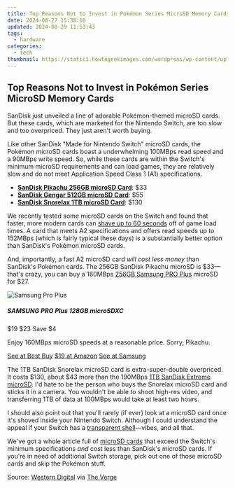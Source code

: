 ```yaml
---
title: Top Reasons Not to Invest in Pokémon Series MicroSD Memory Cards
date: 2024-08-27 15:38:10
updated: 2024-08-29 11:53:43
tags:
  - hardware
categories:
  - tech
thumbnail: https://static1.howtogeekimages.com/wordpress/wp-content/uploads/2024/08/35.jpg
---
```


## Top Reasons Not to Invest in Pokémon Series MicroSD Memory Cards

SanDisk just unveiled a line of adorable Pokémon-themed microSD cards. But these cards, which are marketed for the Nintendo Switch, are too slow and too overpriced. They just aren't worth buying.

 Like other SanDisk "Made for Nintendo Switch" microSD cards, the Pokémon microSD cards boast a underwhelming 100MBps read speed and a 90MBps write speed. So, while these cards are within the Switch's minimum microSD requirements and can load games, they are relatively slow and do not meet Application Speed Class 1 (A1) specifications.

* **[SanDisk Pikachu 256GB microSD Card](https://www.anrdoezrs.net/links/3607085/type/dlg/sid/UUhtgUeUpU2005032/https://www.westerndigital.com/products/memory-cards/sandisk-microsd-pokemon-cards?sku=SDSQXAO-256G-GN6ZK)**: $33
* **[SanDisk Gengar 512GB microSD Card](https://www.anrdoezrs.net/links/3607085/type/dlg/sid/UUhtgUeUpU2005032/https://www.westerndigital.com/products/memory-cards/sandisk-microsd-pokemon-cards?sku=SDSQXAO-512G-GN6ZK)**: $55
* **[SanDisk Snorelax 1TB microSD Card](https://www.anrdoezrs.net/links/3607085/type/dlg/sid/UUhtgUeUpU2005032/https://www.westerndigital.com/products/memory-cards/sandisk-microsd-pokemon-cards?sku=SDSQXAO-1T00-GN6ZK)**: $130

 We recently tested some microSD cards on the Switch and found that faster, more modern cards can [shave up to 60 seconds](https://facebook-video-footage.techidaily.com/updated-2024-approved-chuckle-filled-chapters-best-comedy-video-plans-in-a-nutshell/) off of game load times. A card that meets A2 specifications and offers read speeds up to 152MBps (which is fairly typical these days) is a substantially better option than SanDisk's Pokémon microSD cards.

 And, importantly, a fast A2 microSD card _will cost less money_ than SanDisk's Pokémon cards. The 256GB SanDisk Pikachu microSD is $33—that's crazy, you can buy a 180MBps [256GB Samsung PRO Plus](https://www.amazon.com/dp/B0C1PPWTWT/?tag=hotoge-20&ascsubtag=UUhtgUeUpU2005032&asc%5Frefurl=https%3A%2F%2Fwww.howtogeek.com%2Fsandisk-pokemon-microsd-cards-debut%2F&asc%5Fcampaign=Short-Term) microSD for $27.

![Samsung Pro Plus](https://static1.howtogeekimages.com/wordpress/wp-content/uploads/2023/12/samsung-pro-plus.png) 

#####  SAMSUNG PRO Plus 128GB microSDXC 

$19 $23 Save $4 

Enjoy 160MBps microSD speeds at a reasonable price. Sorry, Pikachu.

[See at Best Buy](https://shop-links.co/link/?exclusive=1&publisher_slug=itechdaily19598&url=https%3A%2F%2Fwww.bestbuy.com%2Fsite%2Fsamsung-pro-plus-256gb-microsdxc-memory-card%2F6540988.p%3FskuId%3D6540988) [$19 at Amazon](https://www.amazon.com/SAMSUNG-microSDXC-Expanded-MB-MD128KA-AM/dp/B09B1G89YQ?tag=hotoge-20&ascsubtag=UUhtgUeUpU2005032&asc%5Frefurl=https%3A%2F%2Fwww.howtogeek.com%2Fsandisk-pokemon-microsd-cards-debut%2F&asc%5Fcampaign=Short-Term) [See at Samsung](https://shop-links.co/link/?exclusive=1&publisher_slug=itechdaily19598&url=https%3A%2F%2Fwww.samsung.com%2Fus%2Fbusiness%2Fcomputing%2Fmemory-storage%2Fmemory-cards%2Fpro-plus-adapter-microsdxc-128gb-2-pack-bndl-1646662567081%2F) 

 The 1TB SanDisk Snorelax microSD card is extra-super-double overpriced. It costs $130, about $43 more than the 190MBps [1TB SanDisk Extreme microSD](https://www.amazon.com/SanDisk-Extreme-microSDXC-Memory-Adapter/dp/B09X7MPX8L/?tag=hotoge-20&ascsubtag=UUhtgUeUpU2005032&asc%5Frefurl=https%3A%2F%2Fwww.howtogeek.com%2Fsandisk-pokemon-microsd-cards-debut%2F&asc%5Fcampaign=Short-Term). I'd hate to be the person who buys the Snorelax microSD card and sticks it in a camera. You wouldn't be able to shoot high-res video, and transferring 1TB of data at 100MBps would take at least two hours.

 I should also point out that you'll rarely (if ever) look at a microSD card once it's shoved inside your Nintendo Switch. Although I could understand the appeal if your Switch has a [transparent shell](https://www.amazon.com/eXtremeRate-Transparent-Nintendo-Controller-Replacement/dp/B08C9T3CGL?tag=hotoge-20&ascsubtag=UUhtgUeUpU2005032&asc%5Frefurl=https%3A%2F%2Fwww.howtogeek.com%2Fsandisk-pokemon-microsd-cards-debut%2F&asc%5Fcampaign=Short-Term)—vibes, and all that.

 We've got a whole article full of [microSD cards](https://media-tips.techidaily.com/quick-and-simple-turn-any-video-into-samsung-galaxy-friendly-format-with-a-mac/) that exceed the Switch's minimum specifications _and_ cost less than SanDisk's microSD cards. If you're in need of additional Switch storage, pick out one of those microSD cards and skip the Pokémon stuff.

 Source: [Western Digital](https://www.anrdoezrs.net/links/3607085/type/dlg/sid/UUhtgUeUpU2005032/https://www.westerndigital.com/products/memory-cards/sandisk-microsd-pokemon-cards?sku=SDSQXAO-256G-GN6ZK) via [The Verge](https://www.theverge.com/2024/8/20/24224281/here-come-the-pokemon-microsd-cards)

<ins class="adsbygoogle"
     style="display:block"
     data-ad-format="autorelaxed"
     data-ad-client="ca-pub-7571918770474297"
     data-ad-slot="1223367746"></ins>



<ins class="adsbygoogle"
     style="display:block"
     data-ad-client="ca-pub-7571918770474297"
     data-ad-slot="8358498916"
     data-ad-format="auto"
     data-full-width-responsive="true"></ins>
